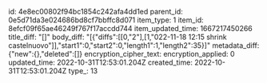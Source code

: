 id: 4e8ec00802f94bc1854c242afa4dd1ed
parent_id: 0e5d71da3e024686bd8cf7bbffc8d071
item_type: 1
item_id: 8efcf09f65ae46249f767f17accdd744
item_updated_time: 1667217450266
title_diff: "[]"
body_diff: "[{\"diffs\":[[0,\"2\"],[1,\"022-11-18 12:15 shrink castelnuovo\"]],\"start1\":0,\"start2\":0,\"length1\":1,\"length2\":35}]"
metadata_diff: {"new":{},"deleted":[]}
encryption_cipher_text: 
encryption_applied: 0
updated_time: 2022-10-31T12:53:01.204Z
created_time: 2022-10-31T12:53:01.204Z
type_: 13